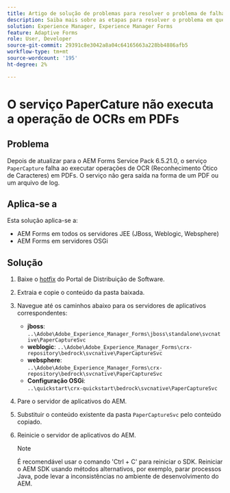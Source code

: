 ```yaml
---
title: Artigo de solução de problemas para resolver o problema de falha do serviço PaperCapture ao executar operações de OCR (Optical Character Recognition, reconhecimento ótico de caracteres) em PDFs.
description: Saiba mais sobre as etapas para resolver o problema em que o serviço PaperCapture falha ao executar operações de OCR (Optical Character Recognition, reconhecimento ótico de caracteres) em PDFs.
solution: Experience Manager, Experience Manager Forms
feature: Adaptive Forms
role: User, Developer
source-git-commit: 29391c8e3042a8a04c64165663a228bb4886afb5
workflow-type: tm+mt
source-wordcount: '195'
ht-degree: 2%

---
```



# O serviço PaperCature não executa a operação de OCRs em PDFs

## Problema

Depois de atualizar para o AEM Forms Service Pack 6.5.21.0, o serviço `PaperCapture` falha ao executar operações de OCR (Reconhecimento Ótico de Caracteres) em PDFs. O serviço não gera saída na forma de um PDF ou um arquivo de log.

## Aplica-se a

Esta solução aplica-se a:
* AEM Forms em todos os servidores JEE (JBoss, Weblogic, Websphere)
* AEM Forms em servidores OSGi

## Solução

1. Baixe o [hotfix](https://nam04.safelinks.protection.outlook.com/?url=https%3A%2F%2Fexperience.adobe.com%2F%23%2Fdownloads%2Fcontent%2Fsoftware-distribution%2Fen%2Faem.html%3Fpackage%3D%2Fcontent%2Fsoftware-distribution%2Fen%2Fdetails.html%2Fcontent%2Fdam%2Faem%2Fpublic%2Fadobe%2Fpackages%2Fcq650%2Fhotfix%2FPaperCaptureSvc.zip&amp;data=05%7C02%7Cruchitas%40adobe.com%7Cf50f80aab6994875271a08dc91f2f137%7Cfa7b1b5a7b34438794aed2c178decee1%7C0%7C0%7C638545719814675925%7CUnknown%7CTWFpbGZsb3d8eyJWIjoiMC4wLjAwMDAiLCJQIjoiV2luMzIiLCJBTiI6Ik1haWwiLCJXVCI6Mn0%3D%7C0%7C%7C%7C&amp;sdata=9pTrMfiMD%2B5kQezxsZwTdOmaaktxURR99d7f6wHr%2FWQ%3D&amp;reserved=0) do Portal de Distribuição de Software.
1. Extraia e copie o conteúdo da pasta baixada.
1. Navegue até os caminhos abaixo para os servidores de aplicativos correspondentes:
   * **jboss**:
     `..\Adobe\Adobe_Experience_Manager_Forms\jboss\standalone\svcnative\PaperCaptureSvc`
   * **weblogic**:
     `..\Adobe\Adobe_Experience_Manager_Forms\crx-repository\bedrock\svcnative\PaperCaptureSvc`
   * **websphere**:\
     `..\Adobe\Adobe_Experience_Manager_Forms\crx-repository\bedrock\svcnative\PaperCaptureSvc`
   * **Configuração OSGi**:\
     `..\quickstart\crx-quickstart\bedrock\svcnative\PaperCaptureSvc`
1. Pare o servidor de aplicativos do AEM.
1. Substituir o conteúdo existente da pasta `PaperCaptureSvc` pelo conteúdo copiado.
1. Reinicie o servidor de aplicativos do AEM.

   >[!NOTE]
   >
   > É recomendável usar o comando &#39;Ctrl + C&#39; para reiniciar o SDK. Reiniciar o AEM SDK usando métodos alternativos, por exemplo, parar processos Java, pode levar a inconsistências no ambiente de desenvolvimento do AEM.

